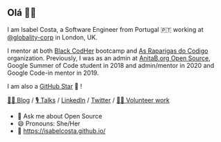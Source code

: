 ## Olá 👋🏾

I am Isabel Costa, a Software Engineer from Portugal 🇵🇹 working at [@globality-corp](https://github.com/globality-corp) in London, UK.

I mentor at both [Black CodHer](https://blackcodher.com/) bootcamp and [As Raparigas do Codigo](https://raparigasdocodigo.pt/) organization. Previously, I was as an admin at [AnitaB.org Open Source](https://github.com/anitab-org), Google Summer of Code student in 2018 and admin/mentor in 2020 and Google Code-in mentor in 2019.

I am also a [GitHub Star](https://stars.github.com/profiles/isabelcosta/) 🌟 !

[✍🏾 Blog](https://isabelcosta.github.io/posts) / [🎙️ Talks](https://isabelcosta.github.io/talks) / [LinkedIn](https://www.linkedin.com/in/isabelcmdcosta) / [Twitter](https://twitter.com/isabelcmdcosta) / [👐🏾 Volunteer work](https://isabelcosta.github.io/posts/my-volunteering)

- 💬 Ask me about Open Source
- 😄 Pronouns: She/Her
- 🔗 https://isabelcosta.github.io/

<!--
**isabelcosta/isabelcosta** is a ✨ _special_ ✨ repository because its `README.md` (this file) appears on your GitHub profile.

Here are some ideas to get you started:

- 🔭 I’m currently working on ...
- 🌱 I’m currently learning ...
- 👯 I’m looking to collaborate on ...
- 🤔 I’m looking for help with ...
- 💬 Ask me about ...
- 📫 How to reach me: ...
- 😄 Pronouns: ...
- ⚡ Fun fact: ...
-->
